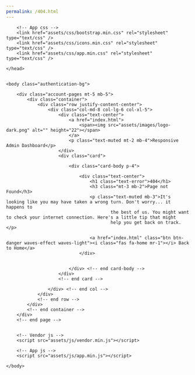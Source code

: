 ```yaml
---
permalink: /404.html
---
```

<!DOCTYPE html>
<html lang="en">
    <head>
        <meta charset="utf-8" />
        <title>Adminto - Responsive Admin Dashboard Template</title>
        <meta name="viewport" content="width=device-width, initial-scale=1.0">
        <meta content="A fully featured admin theme which can be used to build CRM, CMS, etc." name="description" />
        <meta content="Coderthemes" name="author" />
        <meta http-equiv="X-UA-Compatible" content="IE=edge" />
        <!-- App favicon -->
        <link rel="shortcut icon" href="assets/images/favicon.ico">

        <!-- App css -->
        <link href="assets/css/bootstrap.min.css" rel="stylesheet" type="text/css" />
        <link href="assets/css/icons.min.css" rel="stylesheet" type="text/css" />
        <link href="assets/css/app.min.css" rel="stylesheet" type="text/css" />

    </head>


    <body class="authentication-bg">

        <div class="account-pages mt-5 mb-5">
            <div class="container">
                <div class="row justify-content-center">
                    <div class="col-md-8 col-lg-6 col-xl-5">
                        <div class="text-center">
                            <a href="index.html">
                                <span><img src="assets/images/logo-dark.png" alt="" height="22"></span>
                            </a>
                            <p class="text-muted mt-2 mb-4">Responsive Admin Dashboard</p>
                        </div>
                        <div class="card">

                            <div class="card-body p-4">

                                <div class="text-center">
                                    <h1 class="text-error">404</h1>
                                    <h3 class="mt-3 mb-2">Page not Found</h3>
                                    <p class="text-muted mb-3">It's looking like you may have taken a wrong turn. Don't worry... it happens to
                                            the best of us. You might want to check your internet connection. Here's a little tip that might
                                            help you get back on track.</p>

                                    <a href="index.html" class="btn btn-danger waves-effect waves-light"><i class="fas fa-home mr-1"></i> Back to Home</a>
                                </div>
    

                            </div> <!-- end card-body -->
                        </div>
                        <!-- end card -->

                    </div> <!-- end col -->
                </div>
                <!-- end row -->
            </div>
            <!-- end container -->
        </div>
        <!-- end page -->
    

        <!-- Vendor js -->
        <script src="assets/js/vendor.min.js"></script>

        <!-- App js -->
        <script src="assets/js/app.min.js"></script>
        
    </body>
</html>
